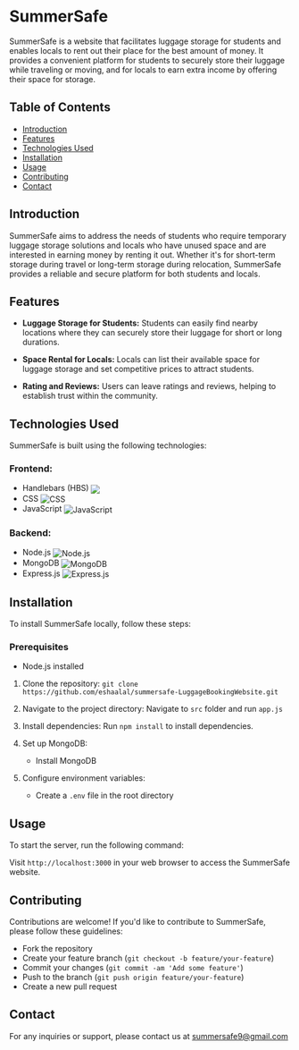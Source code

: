 # SummerSafe

SummerSafe is a website that facilitates luggage storage for students and enables locals to rent out their place for the best amount of money. It provides a convenient platform for students to securely store their luggage while traveling or moving, and for locals to earn extra income by offering their space for storage.

## Table of Contents
- [Introduction](#introduction)
- [Features](#features)
- [Technologies Used](#technologies-used)
- [Installation](#installation)
- [Usage](#usage)
- [Contributing](#contributing)
- [Contact](#contact)

## Introduction

SummerSafe aims to address the needs of students who require temporary luggage storage solutions and locals who have unused space and are interested in earning money by renting it out. Whether it's for short-term storage during travel or long-term storage during relocation, SummerSafe provides a reliable and secure platform for both students and locals.

## Features

- **Luggage Storage for Students:** Students can easily find nearby locations where they can securely store their luggage for short or long durations.

- **Space Rental for Locals:** Locals can list their available space for luggage storage and set competitive prices to attract students.

- **Rating and Reviews:** Users can leave ratings and reviews, helping to establish trust within the community.

## Technologies Used

SummerSafe is built using the following technologies:

### Frontend:
- Handlebars (HBS) <img src="https://img.icons8.com/?size=48&id=0AnXNSSQ3wKp&format=png" style="vertical-align:middle">
- CSS <img src="https://img.icons8.com/ultraviolet/40/000000/css.png" alt="CSS" style="vertical-align:middle">
- JavaScript <img src="https://img.icons8.com/color/48/000000/javascript.png" alt="JavaScript" style="vertical-align:middle">

### Backend:
- Node.js <img src="https://img.icons8.com/color/48/000000/nodejs.png" alt="Node.js" style="vertical-align:middle">
- MongoDB <img src="https://img.icons8.com/color/48/000000/mongodb.png" alt="MongoDB" style="vertical-align:middle">
- Express.js <img src="https://img.icons8.com/ultraviolet/40/000000/api-settings.png" alt="Express.js" style="vertical-align:middle">

## Installation

To install SummerSafe locally, follow these steps:

### Prerequisites
- Node.js installed

1. Clone the repository: `git clone https://github.com/eshaalal/summersafe-LuggageBookingWebsite.git`
2. Navigate to the project directory: Navigate to `src` folder and run `app.js`
3. Install dependencies: Run `npm install` to install dependencies.
   
4. Set up MongoDB:
   - Install MongoDB

5. Configure environment variables:
   - Create a `.env` file in the root directory

## Usage

To start the server, run the following command:


Visit `http://localhost:3000` in your web browser to access the SummerSafe website.

## Contributing

Contributions are welcome! If you'd like to contribute to SummerSafe, please follow these guidelines:
- Fork the repository
- Create your feature branch (`git checkout -b feature/your-feature`)
- Commit your changes (`git commit -am 'Add some feature'`)
- Push to the branch (`git push origin feature/your-feature`)
- Create a new pull request

## Contact

For any inquiries or support, please contact us at [summersafe9@gmail.com](mailto:summersafe9@gmail.com)